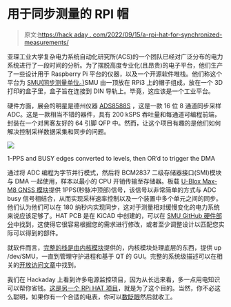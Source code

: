 # 用于同步测量的 RPI 帽

> 原文:[https://hack aday . com/2022/09/15/a-rpi-hat-for-synchronized-measurements/](https://hackaday.com/2022/09/15/a-rpi-hat-for-synchronized-measurements/)

亚琛工业大学复杂电力系统自动化研究所(ACS)的一个团队已经对广泛分布的电力系统进行了一段时间的分析。为了摆脱高度专业化(且昂贵)的电子平台，他们生产了一些设计用于 Raspberry Pi 平台的仪器，以及一个开源软件堆栈。他们称这个平台为 [SMU(同步测量单位。)](https://git.rwth-aachen.de/acs/public/automation/smu)SMU 由一顶放在 RPi3 上的帽子组成，放在一个 3D 打印的盒子里，盒子旨在连接到 DIN 导轨上。毕竟，这应该是一个工业平台。

硬件方面，展会的明星是德州仪器 [ADS8588S](https://www.ti.com/product/ADS8588S#features) ，这是一款 16 位 8 通道同步采样 ADC。这是一款相当不错的器件，具有 200 kSPS 吞吐量和每通道可编程前端，封装在一个对黑客友好的 64 引脚 QFP 中。然而，让这个项目有趣的是他们如何解决控制采样数据采集和同步的问题。

![](../Images/3c796b159f817e69e13a567a8aac54f0.png)

1-PPS and BUSY edges converted to levels, then OR’d to trigger the DMA

通过将 ADC 编程为字节并行模式，然后将 BCM2837 二级存储器接口(SMI)模块与 DMA 一起使用，样本以最小的 CPU 开销传输至存储器。板载 [U-Blox Max-M8 GNSS 模块](https://www.u-blox.com/en/product/max-m8-series)提供 1PPS(秒脉冲顶部)信号，该信号以非常简单的方式与 ADC busy 信号相结合，从而实现采样速率控制以及一个装置中多个单元之间的同步。他们认为他们可以在 180 纳秒内实现同步，这对于测量相对缓慢变化的电力系统来说应该足够了。HAT PCB 是在 KiCAD 中创建的，可以在 [SMU GitHub 硬件部分](https://git.rwth-aachen.de/acs/public/automation/smu/hw)中找到，这使得它很容易根据您的需求进行修改，或者至少调整设计以匹配您实际可以得到的部件。

就软件而言，[完整的栈是由内核模块](https://git.rwth-aachen.de/acs/public/automation/smu/sw)提供的，内核模块处理底层的东西，提供 up /dev/SMU，一直到管理守护进程和基于 QT 的 GUI。完整的系统级描述可以在相关的[开放访问文章](https://www.mdpi.com/1424-8220/22/14/5074)中找到。

我们在 Hackaday 上看到许多电源监控项目，因为从长远来看，多一点用电知识可以帮你省钱。[这是另一个 RPi HAT 项目](https://hackaday.com/2020/07/24/a-complete-raspberry-pi-power-monitoring-system/)，就是为了这个目的。当然，你不必这么聪明，如果你有一个合适的电表，你可以[数眨眼](https://hackaday.com/2018/09/05/monitoring-power-by-counting-blinks/)然后就收工。